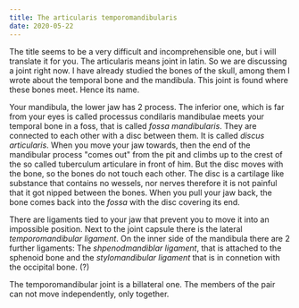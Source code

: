 ```yaml
---
title: The articularis temporomandibularis
date: 2020-05-22
---
```


The title seems to be a very difficult and incomprehensible one, but i will translate it for you. The articularis means joint in latin. So we are discussing a joint right now. I have already studied the bones of the skull, among them I wrote about the temporal bone and the mandibula. This joint is found  where these bones meet. Hence its name.

Your mandibula, the lower jaw has 2 process. The inferior one, which is far from your eyes is called processus condilaris mandibulae meets your temporal bone in a foss, that is called *fossa mandibularis*. They are connected to each other with a disc between them. It is called *discus articularis*. When you move your jaw towards, then the end of the mandibular process "comes out" from the pit and climbs up to the crest of the so called tuberculum articulare in front of him. But the disc moves with the bone, so the bones do not touch each other. The disc is a cartilage like substance that contains no wessels, nor nerves therefore it is not painful that it got nipped between the bones. When you pull your jaw back, the bone comes back into the *fossa* with the disc covering its end.

There are ligaments tied to your jaw that prevent you to move it into an impossible position. Next to the joint capsule there is the lateral *temporomandibular ligament*. On the inner side of the mandibula there are 2 further ligaments: The *shpenodmandiblar ligament*, that is attached to the sphenoid bone and the *stylomandibular ligament* that is in connetion with the occipital bone. (?) 

The temporomandibular joint is a billateral one. The members of the pair can not move independently, only together.
